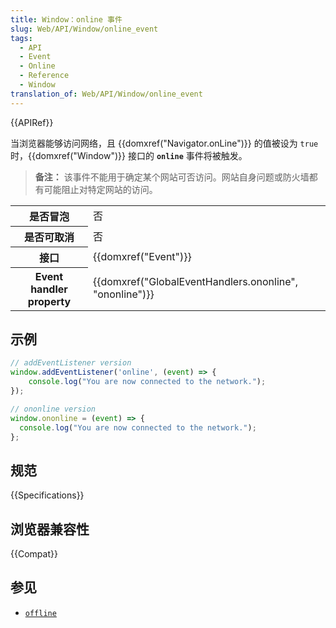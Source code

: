 ```yaml
---
title: Window：online 事件
slug: Web/API/Window/online_event
tags:
  - API
  - Event
  - Online
  - Reference
  - Window
translation_of: Web/API/Window/online_event
---
```

{{APIRef}}

当浏览器能够访问网络，且 {{domxref("Navigator.onLine")}} 的值被设为 `true` 时，{{domxref("Window")}} 接口的 **`online`** 事件将被触发。

> **备注：** 该事件不能用于确定某个网站可否访问。网站自身问题或防火墙都有可能阻止对特定网站的访问。

<table class="properties">
  <tbody>
    <tr>
      <th scope="row">是否冒泡</th>
      <td>否</td>
    </tr>
    <tr>
      <th scope="row">是否可取消</th>
      <td>否</td>
    </tr>
    <tr>
      <th scope="row">接口</th>
      <td>{{domxref("Event")}}</td>
    </tr>
    <tr>
      <th scope="row">Event handler property</th>
      <td>
        {{domxref("GlobalEventHandlers.ononline", "ononline")}}
      </td>
    </tr>
  </tbody>
</table>

## 示例

```js
// addEventListener version
window.addEventListener('online', (event) => {
    console.log("You are now connected to the network.");
});

// ononline version
window.ononline = (event) => {
  console.log("You are now connected to the network.");
};
```

## 规范

{{Specifications}}

## 浏览器兼容性

{{Compat}}

## 参见

- [`offline`](/zh-CN/docs/Web/API/Window/offline_event)
